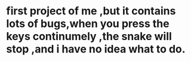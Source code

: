 # first project of me ,but it contains lots of bugs,when you press the keys continumely ,the snake will stop ,and i have no idea what to do.
